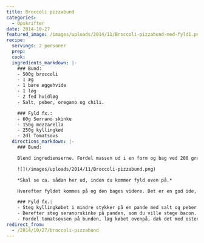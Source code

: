 ```yaml
---
title: Broccoli pizzabund
categories:
  - Opskrifter
date: 2014-10-27
featured_image: /images/uploads/2014/11/Broccoli-pizzabund-med-fyld1.png
recipe:
  servings: 2 personer
  prep:
  cook:
  ingredients_markdown: |-
    ### Bund:
    - 500g broccoli
    - 1 æg
    - 1 bære æggehvide
    - 1 løg
    - 2 fed hvidløg
    - Salt, peber, oregano og chili.

    ### Fyld fx.:
    - 60g Serrano skinke
    - 150g mozzarella
    - 250g kyllingkød
    - 2dl Tomatsovs
  directions_markdown: |-
    ### Bund:

    Blend ingredienserne. Fordel massen ud i en form og bag ved 200 grader celsius, til den er gyldenbrun i kanterne.

    ![](/images/uploads/2014/11/Broccoli-pizzabund.png)

    *Skal se ca. sådan her ud, inden du kommer fyld oven på.*

    Hvorefter fyldet kommes på og den bages videre. Det er en god ide, at køre en kniv langs kanten, så der kommer lidt luft, det gør at mere af væsken fordamper.

    ### Fyld fx.:
    - Steg kyllingkøbet i mindre stykker på en pande med salt og peber.
    - Derefter steg seranorskinke på panden, som du ville stege bacon.
    - Fordel tomatsovsen på bunden, læg købet ovenpå, dæk det med osten og klip den stegte seranorskinke over.
redirect_from:
  - /2014/10/27/broccoli-pizzabund
---
```

